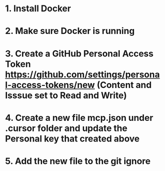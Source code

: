 # 1. Install Docker
# 2. Make sure Docker is running
# 3. Create a GitHub Personal Access Token https://github.com/settings/personal-access-tokens/new (Content and Isssue set to Read and Write)
# 4. Create a new file mcp.json under .cursor folder and update the Personal key that created above
# 5. Add the new file to the git ignore